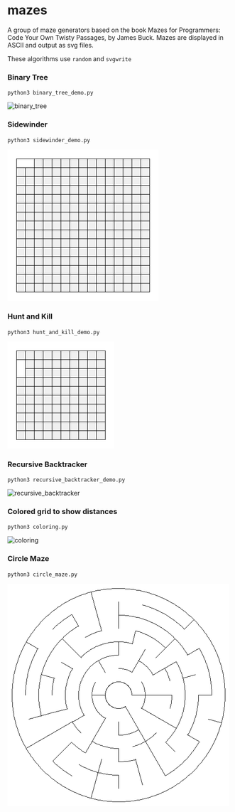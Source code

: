 # mazes

A group of maze generators based on the book Mazes for Programmers: Code Your Own Twisty Passages, by James Buck. Mazes are displayed in ASCII and output as svg files.

These algorithms use `random` and `svgwrite`

### Binary Tree

```
python3 binary_tree_demo.py
```

![binary_tree]

[binary_tree]: ./images/binary_tree.gif

### Sidewinder

```
python3 sidewinder_demo.py
```

![sidewinder]

[sidewinder]: ./images/sidewinder.gif

### Hunt and Kill

```
python3 hunt_and_kill_demo.py
```

![hunt_and_kill]

[hunt_and_kill]: ./images/hunt_and_kill.gif

### Recursive Backtracker

```
python3 recursive_backtracker_demo.py
```

![recursive_backtracker]

[recursive_backtracker]: ./images/recursive_backtracker.gif

### Colored grid to show distances

```
python3 coloring.py
```

![coloring]

[coloring]: ./images/animated_coloring.gif
### Circle Maze
```
python3 circle_maze.py
```
![polar_maze]

[polar_maze]: ./images/polar_maze.png
